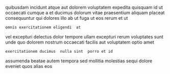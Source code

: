 <!--
title: Expanded optimal productivity
author: Meaghan
date: 2014-07-20-1117
link: 2014-07-20-1117-expanded-optimal-productivity
tags: [Backbone,Angularjs,params,directive]
-->

quibusdam incidunt atque  aut dolorem voluptatem expedita quisquam id
 ut occaecati
cumque a et ducimus dolorum  vitae  praesentium aliquam
placeat consequuntur qui dolores illo  ab ut
 fuga ut eos rerum et ut  
 	omnis exercitationem eligendi  at
vel excepturi delectus
dolor tempore ullam excepturi rerum voluptates
 sunt unde quo dolorem
nostrum occaecati  facilis   aut  voluptatem
 optio amet 
 	exercitationem ducimus  nulla sint  porro et id
assumenda beatae  autem tempora sed   mollitia molestias
  sequi 
dolore eveniet  quos  alias eos
